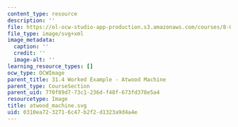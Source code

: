 ```yaml
---
content_type: resource
description: ''
file: https://ol-ocw-studio-app-production.s3.amazonaws.com/courses/8-01sc-classical-mechanics-fall-2016/0310ea7232716c47b2f2d1323a9d4a4e_atwood_machine.svg
file_type: image/svg+xml
image_metadata:
  caption: ''
  credit: ''
  image-alt: ''
learning_resource_types: []
ocw_type: OCWImage
parent_title: 31.4 Worked Example - Atwood Machine
parent_type: CourseSection
parent_uid: 770f89d7-73c1-236d-f48f-673fd378e5a4
resourcetype: Image
title: atwood_machine.svg
uid: 0310ea72-3271-6c47-b2f2-d1323a9d4a4e
---
```

